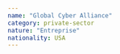 ```yaml
---
name: "Global Cyber Alliance"
category: private-sector
nature: "Entreprise"
nationality: USA
---
```

    